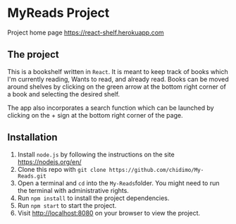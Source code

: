 # MyReads Project

Project home page <https://react-shelf.herokuapp.com>

## The project

This is a bookshelf written in `React`. It is meant to keep track of books which I'm currently reading, Wants to read, and already read. Books can be moved around shelves by clicking on the green arrow at the bottom right corner of a book and selecting the desired shelf.

The app also incorporates a search function which can be launched by clicking on the + sign at the bottom right corner of the page.

## Installation

1. Install `node.js` by following the instructions on the site <https://nodejs.org/en/>
1. Clone this repo with `git clone https://github.com/chidimo/My-Reads.git`
1. Open a terminal and `cd` into the `My-Reads`folder. You might need to run the terminal with administrative rights.
1. Run `npm install` to install the project dependencies.
1. Run  `npm start` to start the project.
1. Visit <http://localhost:8080> on your browser to view the project.
